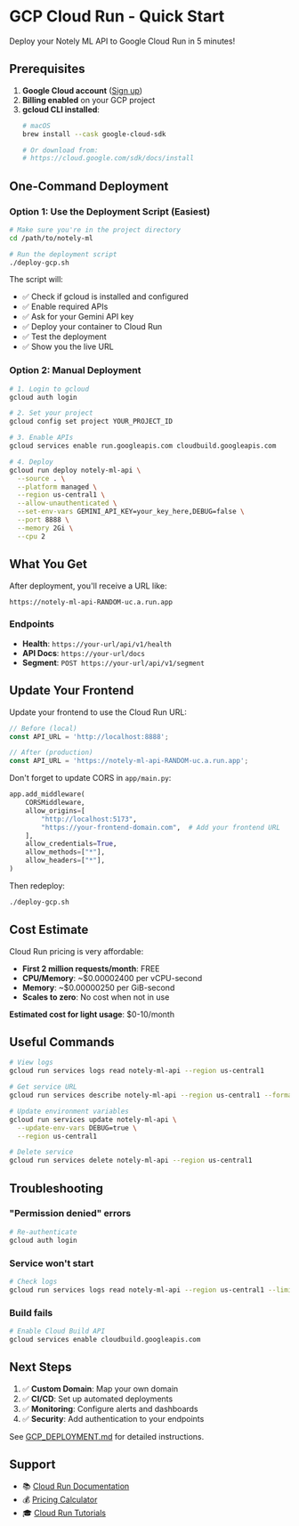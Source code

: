 # GCP Cloud Run - Quick Start

Deploy your Notely ML API to Google Cloud Run in 5 minutes!

## Prerequisites

1. **Google Cloud account** ([Sign up](https://cloud.google.com/))
2. **Billing enabled** on your GCP project
3. **gcloud CLI installed**:
   ```bash
   # macOS
   brew install --cask google-cloud-sdk

   # Or download from:
   # https://cloud.google.com/sdk/docs/install
   ```

## One-Command Deployment

### Option 1: Use the Deployment Script (Easiest)

```bash
# Make sure you're in the project directory
cd /path/to/notely-ml

# Run the deployment script
./deploy-gcp.sh
```

The script will:
- ✅ Check if gcloud is installed and configured
- ✅ Enable required APIs
- ✅ Ask for your Gemini API key
- ✅ Deploy your container to Cloud Run
- ✅ Test the deployment
- ✅ Show you the live URL

### Option 2: Manual Deployment

```bash
# 1. Login to gcloud
gcloud auth login

# 2. Set your project
gcloud config set project YOUR_PROJECT_ID

# 3. Enable APIs
gcloud services enable run.googleapis.com cloudbuild.googleapis.com

# 4. Deploy
gcloud run deploy notely-ml-api \
  --source . \
  --platform managed \
  --region us-central1 \
  --allow-unauthenticated \
  --set-env-vars GEMINI_API_KEY=your_key_here,DEBUG=false \
  --port 8888 \
  --memory 2Gi \
  --cpu 2
```

## What You Get

After deployment, you'll receive a URL like:
```
https://notely-ml-api-RANDOM-uc.a.run.app
```

### Endpoints

- **Health**: `https://your-url/api/v1/health`
- **API Docs**: `https://your-url/docs`
- **Segment**: `POST https://your-url/api/v1/segment`

## Update Your Frontend

Update your frontend to use the Cloud Run URL:

```javascript
// Before (local)
const API_URL = 'http://localhost:8888';

// After (production)
const API_URL = 'https://notely-ml-api-RANDOM-uc.a.run.app';
```

Don't forget to update CORS in `app/main.py`:

```python
app.add_middleware(
    CORSMiddleware,
    allow_origins=[
        "http://localhost:5173",
        "https://your-frontend-domain.com",  # Add your frontend URL
    ],
    allow_credentials=True,
    allow_methods=["*"],
    allow_headers=["*"],
)
```

Then redeploy:
```bash
./deploy-gcp.sh
```

## Cost Estimate

Cloud Run pricing is very affordable:

- **First 2 million requests/month**: FREE
- **CPU/Memory**: ~$0.00002400 per vCPU-second
- **Memory**: ~$0.00000250 per GiB-second
- **Scales to zero**: No cost when not in use

**Estimated cost for light usage**: $0-10/month

## Useful Commands

```bash
# View logs
gcloud run services logs read notely-ml-api --region us-central1

# Get service URL
gcloud run services describe notely-ml-api --region us-central1 --format='value(status.url)'

# Update environment variables
gcloud run services update notely-ml-api \
  --update-env-vars DEBUG=true \
  --region us-central1

# Delete service
gcloud run services delete notely-ml-api --region us-central1
```

## Troubleshooting

### "Permission denied" errors
```bash
# Re-authenticate
gcloud auth login
```

### Service won't start
```bash
# Check logs
gcloud run services logs read notely-ml-api --region us-central1 --limit 50
```

### Build fails
```bash
# Enable Cloud Build API
gcloud services enable cloudbuild.googleapis.com
```

## Next Steps

1. ✅ **Custom Domain**: Map your own domain
2. ✅ **CI/CD**: Set up automated deployments
3. ✅ **Monitoring**: Configure alerts and dashboards
4. ✅ **Security**: Add authentication to your endpoints

See [GCP_DEPLOYMENT.md](GCP_DEPLOYMENT.md) for detailed instructions.

## Support

- 📚 [Cloud Run Documentation](https://cloud.google.com/run/docs)
- 💰 [Pricing Calculator](https://cloud.google.com/products/calculator)
- 🎓 [Cloud Run Tutorials](https://cloud.google.com/run/docs/tutorials)
